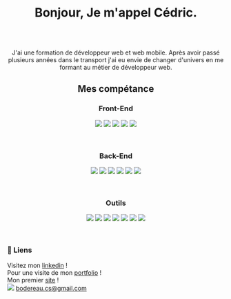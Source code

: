 <h1 align="center">
Bonjour,
Je m'appel Cédric.
</h1>
<br>
<br>
<p align="center">
	J'ai une formation de développeur web et web mobile. Après avoir passé plusieurs années dans le transport j'ai eu envie de changer d'univers en me formant au métier de développeur web.
</p>

<h2 align="center">
	Mes compétance
</h2>

<h3 align="center">
Front-End
</h3>
	

<p align="center">
	<img src="https://img.shields.io/badge/HTML5-E34F26?style=for-the-badge&logo=html5&logoColor=white"/>
	<img src="https://img.shields.io/badge/CSS3-1572B6?style=for-the-badge&logo=css3&logoColor=white"/>
	<img src="https://img.shields.io/badge/JavaScript-323330?style=for-the-badge&logo=javascript&logoColor=F7DF1E"/>
	<img src="https://img.shields.io/badge/React-20232A?style=for-the-badge&logo=react&logoColor=61DAFB"/> 
	<img src="https://img.shields.io/badge/Sass-CC6699?style=for-the-badge&logo=sass&logoColor=white"/>
</p>
<br>

<h3 align="center">
Back-End
</h3>

<p align="center">
	<img src="https://img.shields.io/badge/Express%20js-000000?style=for-the-badge&logo=express&logoColor=white"/> 
	<img src="https://img.shields.io/badge/Node%20js-339933?style=for-the-badge&logo=nodedotjs&logoColor=white"/> 
	<img src="https://img.shields.io/badge/Postman-FF6C37?style=for-the-badge&logo=Postman&logoColor=white"/> 
	<img src="https://img.shields.io/badge/MariaDB-003545?style=for-the-badge&logo=mariadb&logoColor=white"/>
	<img src="https://img.shields.io/badge/Prisma-3982CE?style=for-the-badge&logo=Prisma&logoColor=white"/>
	<img src="https://img.shields.io/badge/axios-671ddf?&style=for-the-badge&logo=axios&logoColor=white"/>
</p>
<br>

<h3 align="center">
Outils
</h3>

<p align="center">
	<img src="https://img.shields.io/badge/Figma-F24E1E?style=for-the-badge&logo=figma&logoColor=white"/>
	<img src="https://img.shields.io/badge/Canva-%2300C4CC.svg?&style=for-the-badge&logo=Canva&logoColor=white"/>
	<img src="https://img.shields.io/badge/blender-%23F5792A.svg?style=for-the-badge&logo=blender&logoColor=white"/>
	<img src="https://img.shields.io/badge/GIT-E44C30?style=for-the-badge&logo=git&logoColor=white"/>
	<img src="https://img.shields.io/badge/GitHub-100000?style=for-the-badge&logo=github&logoColor=white"/>
	<img src="https://img.shields.io/badge/Trello-0052CC?style=for-the-badge&logo=trello&logoColor=white"/> 
	<img src="https://img.shields.io/badge/VSCode-0078D4?style=for-the-badge&logo=visual%20studio%20code&logoColor=white"/>
</p>
<br>


### 🔗 Liens	

Visitez mon [linkedin](https://www.linkedin.com/in/c%C3%A9dric-bodereau-6433aa2a3/) !   
Pour une visite de mon [portfolio](https://portfolio-dricks.vercel.app/) !  
Mon premier [site](https://a-f.vercel.app/) !
<br>
<img src="https://img.shields.io/badge/Gmail-D14836?style=for-the-badge&logo=gmail&logoColor=white"/> bodereau.cs@gmail.com
